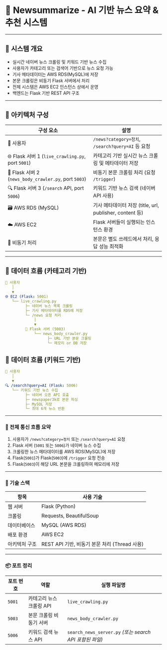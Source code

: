 # 📰 Newsummarize - AI 기반 뉴스 요약 & 추천 시스템

---

## 🔷 시스템 개요

- 실시간 네이버 뉴스 크롤링 및 키워드 기반 뉴스 수집
- 사용자가 카테고리 또는 검색어 기반으로 뉴스 요청 가능
- 기사 메타데이터는 AWS RDS(MySQL)에 저장
- 본문 크롤링은 비동기 Flask 서버에서 처리
- 전체 시스템은 AWS EC2 인스턴스 상에서 운영
- 백엔드는 Flask 기반 REST API 구조

---

## 🔷 아키텍처 구성

| 구성 요소 | 설명 |
|-----------|------|
| 🧍 사용자 | `/news?category=정치`, `/search?query=AI` 등 요청 |
| 🌐 Flask 서버 1 (`live_crawling.py`, port `5001`) | 카테고리 기반 실시간 뉴스 크롤링 및 메타데이터 저장 |
| 🧠 Flask 서버 2 (`news_body_crawler.py`, port `5003`) | 비동기 본문 크롤링 처리 (요청 `/trigger`) |
| 🔍 Flask 서버 3 (`/search` API, port `5006`) | 키워드 기반 뉴스 검색 (네이버 API 사용) |
| 🗃️ AWS RDS (MySQL) | 기사 메타데이터 저장 (title, url, publisher, content 등) |
| ☁️ AWS EC2 | Flask 서버들이 실행되는 인스턴스 환경 |
| 🔄 비동기 처리 | 본문은 별도 쓰레드에서 처리, 응답 성능 최적화 |

---

## 🔷 데이터 흐름 (카테고리 기반)

```yaml
📱 사용자
   │
   ▼
🌐 EC2 (Flask: 5001)
   └── live_crawling.py
         ├─ 네이버 뉴스 목록 크롤링
         ├─ 기사 메타데이터를 RDS에 저장
         └─ /news 요청 처리
             │
             ▼
         🧠 Flask 서버 (5003)
             └── news_body_crawler.py
                   ├─ URL 기반 본문 크롤링
                   └─ 메모리 or DB 저장
```
## 🔷 데이터 흐름 (키워드 기반)

```yaml
📱 사용자
   │
   ▼
🔍 /search?query=AI (Flask: 5006)
   └── 키워드 기반 뉴스 수집
         ├─ 네이버 오픈 API 호출
         ├─ newspaper3k로 본문 파싱
         ├─ MySQL 저장
         └─ 최대 6개 뉴스 반환
```

---

### 🔄 전체 통신 흐름 요약

1. 사용자가 `/news?category=정치` 또는 `/search?query=AI` 요청
2. Flask 서버 (`5001` 또는 `5006`)가 네이버 뉴스 수집
3. 크롤링한 뉴스 메타데이터를 AWS RDS(MySQL)에 저장
4. Flask(`5001`)가 Flask(`5003`)에 `/trigger` 요청 전송
5. Flask(`5003`)이 해당 URL 본문을 크롤링하여 메모리에 저장

---

### 🔷 기술 스택

| 항목       | 사용 기술                           |
|------------|--------------------------------------|
| 웹 서버    | Flask (Python)                      |
| 크롤링     | Requests, BeautifulSoup             |
| 데이터베이스 | MySQL (AWS RDS)                   |
| 배포 환경  | AWS EC2                             |
| 아키텍처 구조 | REST API 기반, 비동기 본문 처리 (Thread 사용) |

---

### 📦 포트 정리

| 포트 번호 | 역할                       | 실행 파일명               |
|------------|----------------------------|----------------------------|
| `5001`     | 카테고리 뉴스 크롤링 API   | `live_crawling.py`         |
| `5003`     | 본문 크롤링 비동기 서버    | `news_body_crawler.py`     |
| `5006`     | 키워드 검색 뉴스 API       | `search_news_server.py` *(또는 search API 포함된 파일)* |
